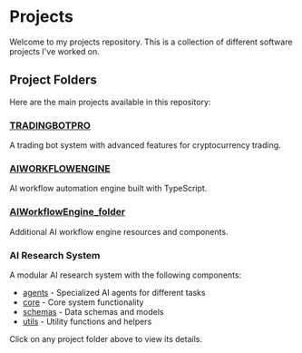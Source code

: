 # Projects

Welcome to my projects repository. This is a collection of different software projects I've worked on.

## Project Folders

Here are the main projects available in this repository:

### [TRADINGBOTPRO](./TRADINGBOTPRO)
A trading bot system with advanced features for cryptocurrency trading.

### [AIWORKFLOWENGINE](./AIWORKFLOWENGINE)
AI workflow automation engine built with TypeScript.

### [AIWorkflowEngine_folder](./AIWorkflowEngine_folder)
Additional AI workflow engine resources and components.

### AI Research System
A modular AI research system with the following components:
- [agents](./agents) - Specialized AI agents for different tasks
- [core](./core) - Core system functionality
- [schemas](./schemas) - Data schemas and models
- [utils](./utils) - Utility functions and helpers

Click on any project folder above to view its details.
